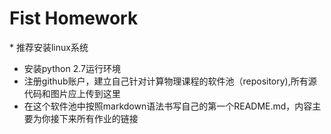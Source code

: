 # Fist Homework
* 推荐安装linux系统
* 安装python 2.7运行环境
* 注册github账户，建立自己针对计算物理课程的软件池（repository),所有源代码和图片应上传到这里
* 在这个软件池中按照markdown语法书写自己的第一个README.md，内容主要为你接下来所有作业的链接
